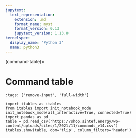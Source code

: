 ```yaml
---
jupytext:
  text_representation:
    extension: .md
    format_name: myst
    format_version: 0.13
    jupytext_version: 1.13.8
kernelspec:
  display_name: 'Python 3'
  name: python3
---
```


(command-table)=
# Command table

```{code-cell} ipython3
:tags: ['remove-input', 'full-width']

import itables as itables
from itables import init_notebook_mode
init_notebook_mode(all_interactive=True, connected=True)
import pandas as pd
table = pd.read_csv('https://shop.sintef.energy/wp-content/uploads/sites/1/2021/11/commands_v14.csv')
itables.show(table, dom='tlip', column_filters='header')
```
